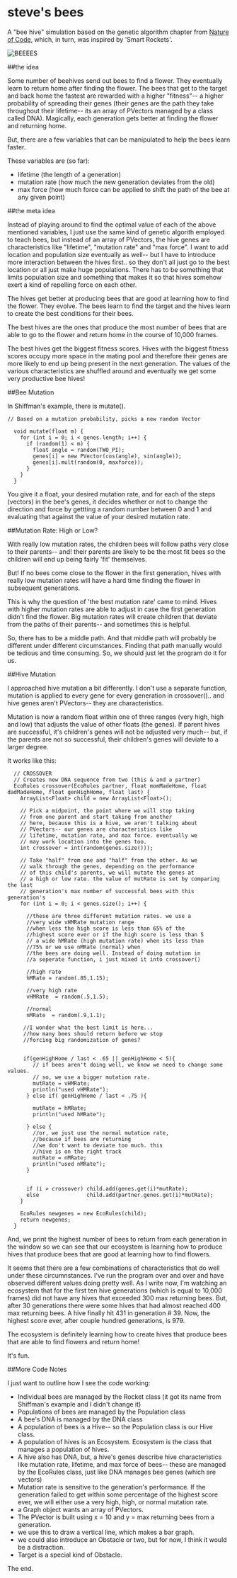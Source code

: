 # steve's bees

A "bee hive" simulation based on the genetic algorithm chapter from [Nature of Code](http://natureofcode.com), which, in turn, was inspired by 'Smart Rockets'.

![BEEEES](http://s3pics.s3.amazonaws.com/2015/09/btetter.png)

##the idea

Some number of beehives send out bees to find a flower. They eventually learn to return home after finding the flower. The bees that get to the target and back home the fastest are rewarded with a higher "fitness"-- a higher probability of spreading their genes (their genes are the path they take throughout their lifetime-- its an array of PVectors managed by a class called DNA). Magically, each generation gets better at finding the flower and returning home. 

But, there are a few variables that can be manipulated to help the bees learn faster.

These variables are (so far):

* lifetime (the length of a generation)
* mutation rate (how much the new generation deviates from the old)
* max force (how much force can be applied to shift the path of the bee at any given point)
 
##the meta idea

Instead of playing around to find the optimal value of each of the above mentioned variables, I just use the same kind of genetic algorith employed to teach bees, but instead of an array of PVectors, the hive genes are characteristics like "lifetime", "mutation rate" and "max force". I want to add location and population size eventually as well-- but I have to introduce more interaction between the hives first.. so they don't all just go to the best location or all just make huge populations. There has to be something that limits population size and something that makes it so that hives somehow exert a kind of repelling force on each other.

The hives get better at producing bees that are good at learning how to find the flower. They evolve. The bees learn to find the target and the hives learn to create the best conditions for their bees.

The best hives are the ones that produce the most number of bees that are able to go to the flower and return home in the course of 10,000 frames. 

The best hives get the biggest fitness scores. Hives with the biggest fitness scores occupy more space in the mating pool and therefore their genes are more likely to end up being present in the next generation. The values of the various characteristics are shuffled around and eventually we get some very productive bee hives!

##Bee Mutation

In Shiffman's example, there is mutate().
```
// Based on a mutation probability, picks a new random Vector

  void mutate(float m) {
    for (int i = 0; i < genes.length; i++) {
      if (random(1) < m) {
        float angle = random(TWO_PI);
        genes[i] = new PVector(cos(angle), sin(angle));
        genes[i].mult(random(0, maxforce));
      }
    }
  }
```  
You give it a float, your desired mutation rate, and for each of the steps (vectors) in the bee's genes, it decides whether or not to change the direction and force by gettting a random number between 0 and 1 and evaluating that against the value of your desired mutation rate. 

##Mutation Rate: High or Low?

With really low mutation rates, the children bees will follow paths very close to their parents-- and! their parents are likely to be the most fit bees so the children will end up being fairly 'fit' themselves. 

But! If no bees come close to the flower in the first generation, hives with really low mutation rates will have a hard time finding the flower in subsequent generations. 

This is why the question of 'the best mutation rate' came to mind. Hives with higher mutation rates are able to adjust in case the first generation didn't find the flower. Big mutation rates will create children that deviate from the paths of their parents-- and sometimes this is helpful.

So, there has to be a middle path. And that middle path will probably be different under different circumstances. Finding that path manually would be tedious and time consuming. So, we should just let the program do it for us.

##Hive Mutation

I approached hive mutation a bit differently. I don't use a separate function, mutation is applied to every gene for every generation in crossover().. and hive genes aren't PVectors-- they are characteristics.

Mutation is now a random float within one of three ranges (very high, high and low) that adjusts the value of other floats (the genes). If parent hives are successful, it's children's genes will not be adjusted very much-- but, if the parents are not so successful, their children's genes will deviate to a larger degree.

It works like this:
```
  // CROSSOVER
  // Creates new DNA sequence from two (this & and a partner)
  EcoRules crossover(EcoRules partner, float momMadeHome, float dadMadeHome, float genHighHome, float last) {
    ArrayList<Float> child = new ArrayList<Float>();
    
    // Pick a midpoint, the point where we will stop taking
    // from one parent and start taking from another
    // here, because this is a hive, we aren't talking about
    // PVectors-- our genes are characteristics like
    // lifetime, mutation rate, and max force. eventually we
    // may work location into the genes too.
    int crossover = int(random(genes.size()));
    
    // Take "half" from one and "half" from the other. As we 
    // walk through the genes, depending on the performance
    // of this child's parents, we will mutate the genes at
    // a high or low rate. the value of mutRate is set by comparing the last
    // generation's max number of successful bees with this generation's
    for (int i = 0; i < genes.size(); i++) {
      
      //these are three different mutation rates. we use a
      //very wide vHMRate mutation range 
      //when less the high score is less than 65% of the
      //highest score ever or if the high score is less than 5
      // a wide hMRate (high mutation rate) when its less than
      //75% or we use nMRate (normal) when
      //the bees are doing well. Instead of doing mutation in
      //a seperate function, i just mixed it into crossover()
      
      //high rate
      hMRate = random(.85,1.15);
      
      //very high rate
      vHMRate  = random(.5,1.5);
      
      //normal
      nMRate  = random(.9,1.1);
      
     //I wonder what the best limit is here... 
     //how many bees should return before we stop
     //forcing big randomization of genes?
    
     
     if(genHighHome / last < .65 || genHighHome < 5){
        // if bees aren't doing well, we know we need to change some values. 
        // so, we use a bigger mutation rate.
        mutRate = vHMRate;
        println("used vHMRate");
      } else if( genHighHome / last < .75 ){
      
        mutRate = hMRate;
        println("used hMRate");
        
      } else {
        //or, we just use the normal mutation rate,
        //because if bees are returning
        //we don't want to deviate too much. this
        //hive is on the right track
        mutRate = nMRate;
        println("used nMRate");
      }
      
      
      if (i > crossover) child.add(genes.get(i)*mutRate);
      else               child.add(partner.genes.get(i)*mutRate);
    }    
    
    EcoRules newgenes = new EcoRules(child);
    return newgenes;
  }
  ```

And, we print the highest number of bees to return from each generation in the window so we can see that our ecosystem is learning how to produce hives that produce bees that are good at learning how to find flowers. 

It seems that there are a few combinations of characteristics that do well under these circumnstances. I've run the program over and over and have observed different values doing pretty well. As I write now, I'm watching an ecosystem that for the first ten hive generations (which is equal to 10,000 frames) did not have any hives that exceeded 300 max returning bees. But, after 30 generations there were some hives that had almost reached 400 max returning bees. A hive finally hit 431 in generation # 39. Now, the highest score ever, after couple hundred generations, is 979.

The ecosystem is definitely learning how to create hives that produce bees that are able to find flowers and return home!

It's fun.

##More Code Notes

I just want to outline how I see the code working:
 * Individual bees are managed by the Rocket class (it got its name from Shiffman's example and I didn't change it)
 * Populations of bees are managed by the Population class
 * A bee's DNA is managed by the DNA class
 * A population of bees is a Hive-- so the Population class is our Hive class.
 * A population of hives is an Ecosystem. Ecosystem is the class that manages a population of hives.
 * A hive also has DNA, but, a hive's genes describe hive characteristics like mutation rate, lifetime, and max force of bees-- these are managed by the EcoRules class, just like DNA manages bee genes (which are vectors)
  * Mutation rate is sensitive to the generation's performance. If the generation failed to get within some percentage of the highest score ever, we will either use a very high, high, or normal mutation rate.
 * a Graph object wants an array of PVectors.
  * The PVector is built using x = 10 and y = max returning bees from a generation. 
  * we use this to draw a vertical line, which makes a bar graph.
 * we could also introduce an Obstacle or two, but for now, I think it would be a distraction.
 * Target is a special kind of Obstacle.


The end.

